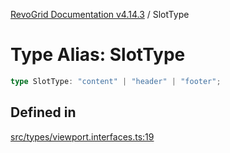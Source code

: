 [RevoGrid Documentation v4.14.3](README.md) / SlotType

# Type Alias: SlotType

```ts
type SlotType: "content" | "header" | "footer";
```

## Defined in

[src/types/viewport.interfaces.ts:19](https://github.com/revolist/revogrid/blob/4d3feb8340f534dd1ff6941b4d5b83d4d4e2474c/src/types/viewport.interfaces.ts#L19)
